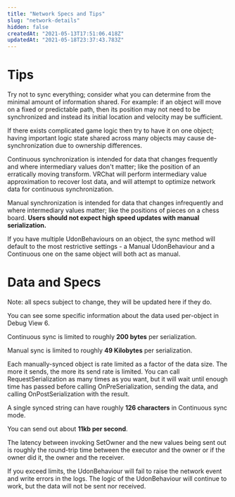 ```yaml
---
title: "Network Specs and Tips"
slug: "network-details"
hidden: false
createdAt: "2021-05-13T17:51:06.418Z"
updatedAt: "2021-05-18T23:37:43.783Z"
---
```

# Tips

Try not to sync everything; consider what you can determine from the minimal amount of information shared. For example: if an object will move on a fixed or predictable path, then its position may not need to be synchronized and instead its initial location and velocity may be sufficient.

If there exists complicated game logic then try to have it on one object; having important logic state shared across many objects may cause de-synchronization due to ownership differences.

Continuous synchronization is intended for data that changes frequently and where intermediary values don't matter; like the position of an erratically moving transform. VRChat will perform intermediary value approximation to recover lost data, and will attempt to optimize network data for continuous synchronization.

Manual synchronization is intended for data that changes infrequently and where intermediary values matter; like the positions of pieces on a chess board.
**Users should not expect high speed updates with manual serialization.**

If you have multiple UdonBehaviours on an object, the sync method will default to the most restrictive settings - a Manual UdonBehaviour and a Continuous one on the same object will both act as manual.
# Data and Specs
Note: all specs subject to change, they will be updated here if they do. 

You can see some specific information about the data used per-object in Debug View 6.

Continuous sync is limited to roughly **200 bytes** per serialization.

Manual sync is limited to roughly **49 Kilobytes** per serialization.

Each manually-synced object is rate limited as a factor of the data size. The more it sends, the more its send rate is limited. You can call RequestSerialization as many times as you want, but it will wait until enough time has passed before calling OnPreSerialization, sending the data, and calling OnPostSerialization with the result.

A single synced string can have roughly **126 characters** in Continuous sync mode.

You can send out about **11kb per second**.

The latency between invoking SetOwner and the new values being sent out is roughly the round-trip time between the executor and the owner or if the owner did it, the owner and the receiver.

If you exceed limits, the UdonBehaviour will fail to raise the network event and write errors in the logs. The logic of the UdonBehaviour will continue to work, but the data will not be sent nor received.